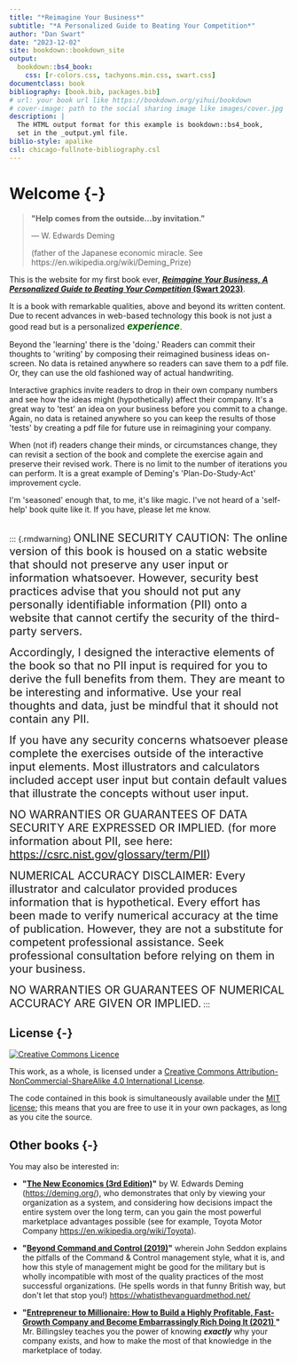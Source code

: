 ```yaml
--- 
title: "*Reimagine Your Business*"
subtitle: "*A Personalized Guide to Beating Your Competition*"
author: "Dan Swart"
date: "2023-12-02"
site: bookdown::bookdown_site
output: 
  bookdown::bs4_book:
    css: [r-colors.css, tachyons.min.css, swart.css]
documentclass: book
bibliography: [book.bib, packages.bib]
# url: your book url like https://bookdown.org/yihui/bookdown
# cover-image: path to the social sharing image like images/cover.jpg
description: |
  The HTML output format for this example is bookdown::bs4_book,
  set in the _output.yml file.
biblio-style: apalike
csl: chicago-fullnote-bibliography.csl
---
```


 

# Welcome {-}


<blockquote class="my-quote">
  <p><strong>"Help comes from the outside...by invitation."</strong></p>
  <p class="quote-author">          — W. Edwards Deming</p>
  <p class="quote-description">(father of the Japanese economic miracle. See https://en.wikipedia.org/wiki/Deming_Prize)</p>
</blockquote>

This is the website for my first book ever, __[*Reimagine Your Business, A Personalized Guide to Beating Your Competition* (Swart 2023)]()__.  

It is a book with remarkable qualities, above and beyond its written content.  Due to recent advances in web-based technology this book is not just a good read but is a personalized <span style="color: darkgreen; font-size: 1.25em; font-weight: 700; font-style: italic;">experience</span>.

Beyond the 'learning' there is the 'doing.'  Readers can commit their thoughts to 'writing' by composing their reimagined business ideas on-screen.  No data is retained anywhere so readers can save them to a pdf file.  Or, they can use the old fashioned way of actual handwriting.  

Interactive graphics invite readers to drop in their own company numbers and see how the ideas might (hypothetically) affect their company.  It's a great way to 'test' an idea on your business before you commit to a change.  Again, no data is retained anywhere so you can keep the results of those 'tests' by creating a pdf file for future use in reimagining your company.

When (not if) readers change their minds, or circumstances change, they can revisit a section of the book and complete the exercise again and preserve their revised work.  There is no limit to the number of iterations you can perform.  It is a great example of Deming's 'Plan-Do-Study-Act' improvement cycle.

I'm 'seasoned' enough that, to me, it's like magic.  I've not heard of a 'self-help' book quite like it.  If you have, please let me know.
<br>
<br>

::: {.rmdwarning}
<span style="font-size: 20px">ONLINE SECURITY CAUTION:  The online version of this book is housed on a static website that should not preserve any user input or information whatsoever.  However, security best practices advise that you should not put any personally identifiable information (PII) onto a website that cannot certify the security of the third-party servers.</span>

<span style="font-size: 20px">Accordingly, I designed the interactive elements of the book so that no PII input is required for you to derive the full benefits from them.  They are meant to be interesting and informative.  Use your real thoughts and data, just be mindful that it should not contain any PII.</span>  

<span style="font-size: 20px">If you have any security concerns whatsoever please complete the exercises outside of the interactive input elements.  Most illustrators and calculators included accept user input but contain default values that illustrate the concepts without user input.</span>  

<span style="font-size: 20px">NO WARRANTIES OR GUARANTEES OF DATA SECURITY ARE EXPRESSED OR IMPLIED.  (for more information about PII, see here: https://csrc.nist.gov/glossary/term/PII)</span>

<span style="font-size: 20px">NUMERICAL ACCURACY DISCLAIMER:  Every illustrator and calculator provided produces information that is hypothetical.  Every effort has been made to verify numerical accuracy at the time of publication.  However, they are not a substitute for competent professional assistance.  Seek professional consultation before relying on them in your business.</span>  

<span style="font-size: 20px">NO WARRANTIES OR GUARANTEES OF NUMERICAL ACCURACY ARE GIVEN OR IMPLIED.</span>
:::


## License {-}

<a rel="license" href="https://creativecommons.org/licenses/by-nc-sa/4.0/"><img alt="Creative Commons Licence" style="border-width:0" src="https://i.creativecommons.org/l/by-nc-sa/4.0/88x31.png" /></a>

This work, as a whole, is licensed under a <a rel="license" href="https://creativecommons.org/licenses/by-nc-sa/4.0/">Creative Commons Attribution-NonCommercial-ShareAlike 4.0 International License</a>.

The code contained in this book is simultaneously available under the [MIT license](https://opensource.org/licenses/MIT); this means that you are free to use it in your own packages, as long as you cite the source.

## Other books {-}

You may also be interested in:

* __"[The New Economics (3rd Edition)](https://www.amazon.com/exec/obidos/ISBN=0262535947/thewedwdemins-20)"__ by W. Edwards Deming (https://deming.org/), who demonstrates that only by viewing your organization as a system, and considering how decisions impact the entire system over the long term, can you gain the most powerful marketplace advantages possible (see for example, Toyota Motor Company https://en.wikipedia.org/wiki/Toyota).

* __"[Beyond Command and Control (2019)](https://www.amazon.com/Beyond-Command-Control-John-Seddon/dp/152723956X)"__ wherein John Seddon explains the pitfalls of the Command & Control management style, what it is, and how this style of management might be good for the military but is wholly incompatible with most of the quality practices of the most successful organizations. (He spells words in that funny British way, but don't let that stop you!) https://whatisthevanguardmethod.net/

* __"[Entrepreneur to Millionaire: How to Build a Highly Profitable, Fast-Growth Company and Become Embarrassingly Rich Doing It (2021) ](https://www.amazon.com/Entrepreneur-Millionaire-Profitable-Fast-Growth-Embarrassingly/dp/1264257120)"__ Mr. Billingsley teaches you the power of knowing ***exactly*** why your company exists, and how to make the most of that knowledge in the marketplace of today.






